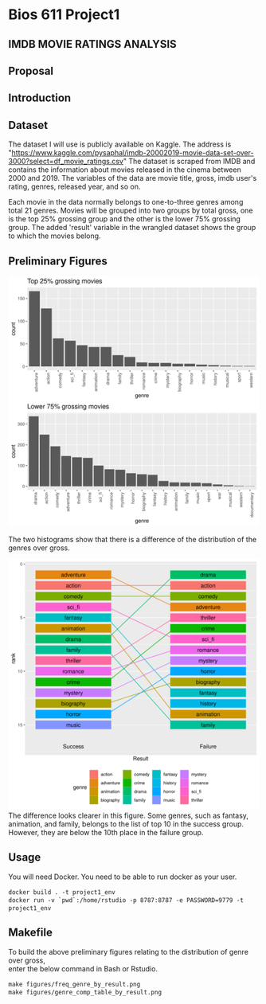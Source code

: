Bios 611 Project1
=================
IMDB MOVIE RATINGS ANALYSIS
-------------------------------

Proposal
--------

Introduction
------------



Dataset
--------
The dataset I will use is publicly available on Kaggle. The address is "https://www.kaggle.com/pysaphal/imdb-20002019-movie-data-set-over-3000?select=df_movie_ratings.csv"
The dataset is scraped from IMDB and contains the information about movies released in the cinema between 2000 and 2019.
The variables of the data are movie title, gross, imdb user's rating, genres, released year, and so on.


Each movie in the data normally belongs to one-to-three genres among total 21 genres.
Movies will be grouped into two groups by total gross, one is the top 25% grossing group and the other is the lower 75% grossing group.
The added 'result' variable in the wrangled dataset shows the group to which the movies belong.


Preliminary Figures
-------------------

![](assets/freq_genre_by_result.png)

The two histograms show that there is a difference of the distribution of the genres over gross. 

![](assets/genre_comp_table_by_result.png)
The difference looks clearer in this figure. Some genres, such as fantasy, animation, and family, belongs to the list of top 10 in the success group.
However, they are below the 10th place in the failure group. 


Usage
------------------

You will need Docker. You need to be able to run docker as your user.

    docker build . -t project1_env
    docker run -v `pwd`:/home/rstudio -p 8787:8787 -e PASSWORD=9779 -t project1_env

Makefile
--------

To build the above preliminary figures relating to the distribution of genre over gross,\
enter the below command in Bash or Rstudio.

	make figures/freq_genre_by_result.png
	make figures/genre_comp_table_by_result.png


